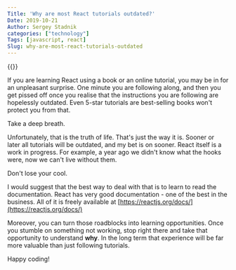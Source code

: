 ```yaml
---
Title: 'Why are most React tutorials outdated?'
Date: 2019-10-21
Author: Sergey Stadnik
categories: ["technology"]
Tags: [javascript, react]
Slug: why-are-most-react-tutorials-outdated
---
```


{{<responsive-figure src="never_stop_learning.jpg" width="640px" alt="Never stop learning">}}

If you are learning React using a book or an online tutorial, you may be in for an unpleasant surprise. One minute you are following along, and then you get pissed off once you realise that the instructions you are following are hopelessly outdated. Even 5-star tutorials are best-selling books won't protect you from that.

<!--more-->

Take a deep breath.

Unfortunately, that is the truth of life. That's just the way it is. Sooner or later all tutorials will be outdated, and my bet is on sooner. React itself is a work in progress. For example, a year ago we didn't know what the hooks were, now we can't live without them.

Don't lose your cool.

I would suggest that the best way to deal with that is to learn to read the documentation. React has very good documentation - one of the best in the business.  All of it is freely available at [https://reactjs.org/docs/](https://reactjs.org/docs/)

Moreover, you can turn those roadblocks into learning opportunities. Once you stumble on something not working, stop right there and take that opportunity to understand **why**. In the long term that experience will be far more valuable than just following tutorials.

Happy coding!
